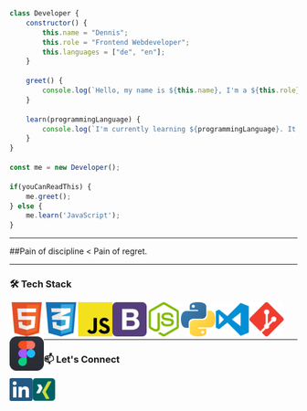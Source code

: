 ```javascript
class Developer {
    constructor() {
        this.name = "Dennis";
        this.role = "Frontend Webdeveloper";
        this.languages = ["de", "en"];
    }
    
    greet() {
        console.log(`Hello, my name is ${this.name}, I'm a ${this.role}. Nice to meet you! :)`);
    }
    
    learn(programmingLanguage) {
        console.log(`I'm currently learning ${programmingLanguage}. It is so much fun!`);
    }
}

const me = new Developer();

if(youCanReadThis) {
    me.greet();    
} else {
    me.learn('JavaScript');
}


```
---

##Pain of discipline < Pain of regret.

---

### 🛠 Tech Stack
<!-- languages -->
<a href="https://github.com/Reaper922" target="_blank"> 
<img align="left" src="https://github.com/Reaper922/Reaper922/blob/main/images/html.png" alt="HTML" width="60px" />
</a>

<a href="https://github.com/Reaper922" target="_blank"> 
<img align="left" src="https://github.com/Reaper922/Reaper922/blob/main/images/css.png" alt="CSS" width="60px" />
</a>

<a href="https://github.com/Reaper922" target="_blank"> 
<img align="left" src="https://github.com/Reaper922/Reaper922/blob/main/images/javascript.png" alt="JavaScript" width="60px" />
</a>

<a href="https://github.com/Reaper922" target="_blank"> 
<img align="left" src="https://github.com/Reaper922/Reaper922/blob/main/images/bootstrap.png" alt="Bootstrap" width="60px" />
</a>

<a href="https://github.com/Reaper922" target="_blank"> 
<img align="left" src="https://github.com/Reaper922/Reaper922/blob/main/images/node.png" alt="Node JS" width="60px" />
</a>

<a href="https://github.com/Reaper922" target="_blank"> 
<img align="left" src="https://github.com/Reaper922/Reaper922/blob/main/images/python.png" alt="Python" width="60px" />
</a>

<!-- tools -->
<a href="https://github.com/Reaper922" target="_blank"> 
<img align="left" src="https://github.com/Reaper922/Reaper922/blob/main/images/visual-studio-code.png" alt="VS Code" width="60px" />
</a>

<a href="https://github.com/Reaper922" target="_blank"> 
<img align="left" src="https://github.com/Reaper922/Reaper922/blob/main/images/git.png?raw=true" alt="Git" width="60px" />
</a>

<a href="https://github.com/Reaper922" target="_blank"> 
<img align="left" src="https://github.com/Reaper922/Reaper922/blob/main/images/figma.png" alt="Figma" width="60px" />
</a>

<br/><br/><br/>

---

### 📫 Let's Connect

<a href="https://www.linkedin.com/in/dennis-ammen-6574a723b">
  <img align="left" alt="LinkedIn" width="40px" src="https://github.com/Reaper922/Reaper922/blob/main/images/linkedin.png" />
</a>
<a href="https://www.xing.com/profile/Dennis_Ammen/cv">
  <img align="left" alt="Xing" width="40px" src="https://github.com/Reaper922/Reaper922/blob/main/images/xing.png" />
</a>



<!--
- 🔭 I’m currently working on ...
- 🌱 I’m currently learning ...
- 👯 I’m looking to collaborate on ...
- 🤔 I’m looking for help with ...
- 💬 Ask me about ...
- 📫 How to reach me: ...
- 😄 Pronouns: ...
- ⚡ Fun fact: ...
-->
